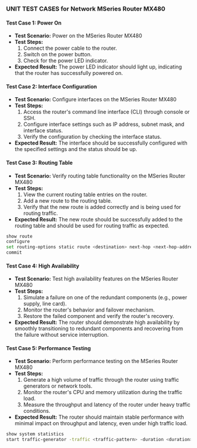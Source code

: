 

### UNIT TEST CASES for Network MSeries Router MX480

#### Test Case 1: Power On
- **Test Scenario:** Power on the MSeries Router MX480
- **Test Steps:**
  1. Connect the power cable to the router.
  2. Switch on the power button.
  3. Check for the power LED indicator.
- **Expected Result:** The power LED indicator should light up, indicating that the router has successfully powered on.

#### Test Case 2: Interface Configuration
- **Test Scenario:** Configure interfaces on the MSeries Router MX480
- **Test Steps:**
  1. Access the router's command line interface (CLI) through console or SSH.
  2. Configure interface settings such as IP address, subnet mask, and interface status.
  3. Verify the configuration by checking the interface status.
- **Expected Result:** The interface should be successfully configured with the specified settings and the status should be up.

#### Test Case 3: Routing Table
- **Test Scenario:** Verify routing table functionality on the MSeries Router MX480
- **Test Steps:**
  1. View the current routing table entries on the router.
  2. Add a new route to the routing table.
  3. Verify that the new route is added correctly and is being used for routing traffic.
- **Expected Result:** The new route should be successfully added to the routing table and should be used for routing traffic as expected.

```bash
show route
configure
set routing-options static route <destination> next-hop <next-hop-address>
commit
```

#### Test Case 4: High Availability
- **Test Scenario:** Test high availability features on the MSeries Router MX480
- **Test Steps:**
  1. Simulate a failure on one of the redundant components (e.g., power supply, line card).
  2. Monitor the router's behavior and failover mechanism.
  3. Restore the failed component and verify the router's recovery.
- **Expected Result:** The router should demonstrate high availability by smoothly transitioning to redundant components and recovering from the failure without service interruption.

#### Test Case 5: Performance Testing
- **Test Scenario:** Perform performance testing on the MSeries Router MX480
- **Test Steps:**
  1. Generate a high volume of traffic through the router using traffic generators or network tools.
  2. Monitor the router's CPU and memory utilization during the traffic load.
  3. Measure the throughput and latency of the router under heavy traffic conditions.
- **Expected Result:** The router should maintain stable performance with minimal impact on throughput and latency, even under high traffic load.

```bash
show system statistics
start traffic-generator -traffic <traffic-pattern> -duration <duration>
```
